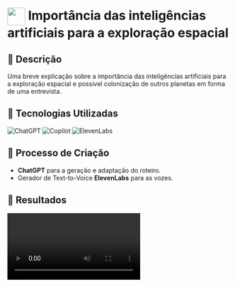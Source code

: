 <h1>
    <a href="https://www.dio.me/">
     <img align="center" width="40px" src="https://hermes.digitalinnovation.one/assets/diome/logo-minimized.png"></a>
    <span>Importância das inteligências artificiais para a exploração espacial</span>
</h1>

## 📒 Descrição
Uma breve explicação sobre a importância das inteligências artificiais para a exploração espacial e possivel colonização de outros planetas em forma de uma entrevista.

## 🤖 Tecnologias Utilizadas
![ChatGPT](https://img.shields.io/badge/ChatGPT-000?style=for-the-badge&logo=&logoColor=%233776AB)
![Copilot](https://img.shields.io/badge/Copilot-000?style=for-the-badge&logo=&logoColor=%2496ED)
![ElevenLabs](https://img.shields.io/badge/ElevenLabs-000?style=for-the-badge&logo=&logoColor=%2496ED)

## 🧐 Processo de Criação
- **ChatGPT** para a geração e adaptação do roteiro.
- Gerador de Text-to-Voice **ElevenLabs** para as vozes.
  
## 🚀 Resultados

<video src='https://github.com/user-attachments/assets/2a8082c7-9dfc-44f9-a480-e2dd8a966e0b' type="audio/mp4" autoplay/>

## 💭 Reflexão (Opcional)
A maior dificuldade encontrada foi na criação das vozes. Manter a entonação constante e consistente foi a parte mais desafiadora durante o processo de geração.
